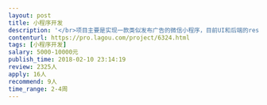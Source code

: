 ```yaml
---                
layout: post       
title: 小程序开发           
description: '</br>项目主要是实现一款类似发布广告的微信小程序，目前UI和后端的rest接口全部完成交付。</br>小程序实现的功能有：</br>1、用户注册、用户发布活动、活动搜索、微信地图引入</br>2、关注、收藏</br>3、支付等</br>'     
contenturl: https://pro.lagou.com/project/6324.html      
tags: [小程序开发]            
salary: 5000-10000元          
publish_time: 2018-02-10 23:14:19         
review: 2325人                   
apply: 16人                   
recommend: 9人                   
time_range: 2-4周              
---                 
```

